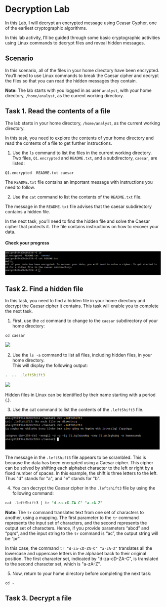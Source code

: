 # Decryption Lab
In this Lab, I will decrypt an encrypted message using Ceasar Cypher, one of the earliest cryptographic algorithms.

In this lab activity, I’ll be guided through some basic cryptographic activities using Linux commands to decrypt files and reveal hidden messages.

## Scenario

In this scenario, all of the files in your home directory have been encrypted. You’ll need to use Linux commands to break the Caesar cipher and decrypt the files so that you can read the hidden messages they contain.

**Note:** The lab starts with you logged in as user `analyst`, with your home directory, `/home/analyst`, as the current working directory.

## Task 1. Read the contents of a file

The lab starts in your home directory, `/home/analyst`, as the current working directory.

In this task, you need to explore the contents of your home directory and read the contents of a file to get further instructions.

1. Use the `ls` command to list the files in the current working directory.
Two files, `Q1.encrypted` and `README.txt`, and a subdirectory, `caesar`, are listed:

```files
Q1.encrypted  README.txt caesar
```
The `README.txt` file contains an important message with instructions you need to follow.

2. Use the `cat` command to list the contents of the `README.txt` file.

The message in the `README.txt` file advises that the caesar subdirectory contains a hidden file.

In the next task, you’ll need to find the hidden file and solve the Caesar cipher that protects it. The file contains instructions on how to recover your data.

#### Check your progress
<img src="images/code1.png" width=600>


## Task 2. Find a hidden file

In this task, you need to find a hidden file in your home directory and decrypt the Caesar cipher it contains. This task will enable you to complete the next task.

1. First, use the `cd` command to change to the `caesar` subdirectory of your home directory:
```
cd caesar
```
<img src="images/cdceasar.png" width=500>

2. Use the `ls -a` command to list all files, including hidden files, in your home directory.<br>
This will display the following output:
```ruby
.  ..  .leftShift3
```
<img src="images/lsa.png" width=500>


Hidden files in Linux can be identified by their name starting with a period (.).

3. Use the cat command to list the contents of the `.leftShift3` file.
<img src="images/encrypted.png" width=500>

The message in the `.leftShift3` file appears to be scrambled. This is because the data has been encrypted using a Caesar cipher. This cipher can be solved by shifting each alphabet character to the left or right by a fixed number of spaces. In this example, the shift is three letters to the left. Thus "d" stands for "a", and "e" stands for "b".

4. You can decrypt the Caesar cipher in the `.leftshift3` file by using the following command:
```sql
cat .leftShift3 | tr "d-za-cD-ZA-C" "a-zA-Z"
```


**Note:** The `tr` command translates text from one set of characters to another, using a mapping. The first parameter to the `tr` command represents the input set of characters, and the second represents the output set of characters. Hence, if you provide parameters “abcd” and “pqrs”, and the input string to the `tr` command is “ac”, the output string will be “pr".


In this case, the command `tr "d-za-cD-ZA-C" "a-zA-Z"` translates all the lowercase and uppercase letters in the alphabet back to their original position. The first character set, indicated by "d-za-cD-ZA-C", is translated to the second character set, which is "a-zA-Z".


5. Now, return to your home directory before completing the next task:
```
cd ~
```

## Task 3. Decrypt a file



## 



## 